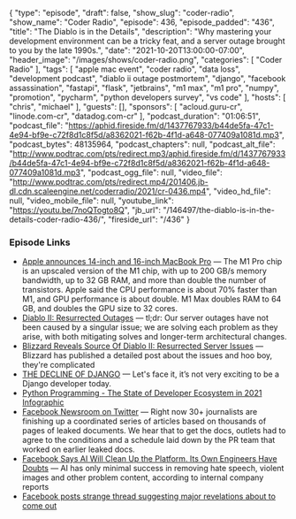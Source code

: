 {
  "type": "episode",
  "draft": false,
  "show_slug": "coder-radio",
  "show_name": "Coder Radio",
  "episode": 436,
  "episode_padded": "436",
  "title": "The Diablo is in the Details",
  "description": "Why mastering your development environment can be a tricky feat, and a server outage brought to you by the late 1990s.",
  "date": "2021-10-20T13:00:00-07:00",
  "header_image": "/images/shows/coder-radio.png",
  "categories": [
    "Coder Radio"
  ],
  "tags": [
    "apple mac event",
    "coder radio",
    "data loss",
    "development podcast",
    "diablo ii outage postmortem",
    "django",
    "facebook  assassination",
    "fastapi",
    "flask",
    "jetbrains",
    "m1 max",
    "m1 pro",
    "numpy",
    "promotion",
    "pycharm",
    "python developers survey",
    "vs code"
  ],
  "hosts": [
    "chris",
    "michael"
  ],
  "guests": [],
  "sponsors": [
    "acloud.guru-cr",
    "linode.com-cr",
    "datadog.com-cr"
  ],
  "podcast_duration": "01:06:51",
  "podcast_file": "https://aphid.fireside.fm/d/1437767933/b44de5fa-47c1-4e94-bf9e-c72f8d1c8f5d/a8362021-f62b-4f1d-a648-077409a1081d.mp3",
  "podcast_bytes": 48135964,
  "podcast_chapters": null,
  "podcast_alt_file": "http://www.podtrac.com/pts/redirect.mp3/aphid.fireside.fm/d/1437767933/b44de5fa-47c1-4e94-bf9e-c72f8d1c8f5d/a8362021-f62b-4f1d-a648-077409a1081d.mp3",
  "podcast_ogg_file": null,
  "video_file": "http://www.podtrac.com/pts/redirect.mp4/201406.jb-dl.cdn.scaleengine.net/coderradio/2021/cr-0436.mp4",
  "video_hd_file": null,
  "video_mobile_file": null,
  "youtube_link": "https://youtu.be/7noQTogto8Q",
  "jb_url": "/146497/the-diablo-is-in-the-details-coder-radio-436/",
  "fireside_url": "/436"
}


### Episode Links

  * [Apple announces 14-inch and 16-inch MacBook Pro](https://9to5mac.com/2021/10/18/apple-announces-new-m1-pro-macbook-pro/ "Apple announces 14-inch and 16-inch MacBook Pro") — The M1 Pro chip is an upscaled version of the M1 chip, with up to 200 GB/s memory bandwidth, up to 32 GB RAM, and more than double the number of transistors. Apple said the CPU performance is about 70% faster than M1, and GPU performance is about double. M1 Max doubles RAM to 64 GB, and doubles the GPU size to 32 cores.
  * [Diablo II: Resurrected Outages](https://us.forums.blizzard.com/en/d2r/t/diablo-ii-resurrected-outages-an-explanation-how-we%E2%80%99ve-been-working-on-it-and-how-we%E2%80%99re-moving-forward/28164 "Diablo II: Resurrected Outages") — tl;dr: Our server outages have not been caused by a singular issue; we are solving each problem as they arise, with both mitigating solves and longer-term architectural changes. 
  * [Blizzard Reveals Source Of Diablo II: Resurrected Server Issues](https://kotaku.com/fixing-the-diablo-ii-resurrected-servers-sounds-like-a-1847871074 "Blizzard Reveals Source Of Diablo II: Resurrected Server Issues") — Blizzard has published a detailed post about the issues and hoo boy, they're complicated
  * [THE DECLINE OF DJANGO](https://www.david-dahan.com/blog/the-decline-of-django "THE DECLINE OF DJANGO") — Let's face it, it’s not very exciting to be a Django developer today.
  * [Python Programming - The State of Developer Ecosystem in 2021 Infographic](https://www.jetbrains.com/lp/devecosystem-2021/python/ "Python Programming - The State of Developer Ecosystem in 2021 Infographic")
  * [Facebook Newsroom on Twitter](https://twitter.com/fbnewsroom/status/1450154002755178499 "Facebook Newsroom on Twitter") — Right now 30+ journalists are finishing up a coordinated series of articles based on thousands of pages of leaked documents. We hear that to get the docs, outlets had to agree to the conditions and a schedule laid down by the PR team that worked on earlier leaked docs.
  * [Facebook Says AI Will Clean Up the Platform. Its Own Engineers Have Doubts](https://www.wsj.com/articles/facebook-ai-enforce-rules-engineers-doubtful-artificial-intelligence-11634338184?mod=djemalertNEWS "Facebook Says AI Will Clean Up the Platform. Its Own Engineers Have Doubts") — AI has only minimal success in removing hate speech, violent images and other problem content, according to internal company reports
  * [Facebook posts strange thread suggesting major revelations about to come out](https://www.independent.co.uk/life-style/gadgets-and-tech/facebook-news-articles-research-documents-twitter-b1940606.html "Facebook posts strange thread suggesting major revelations about to come out")


